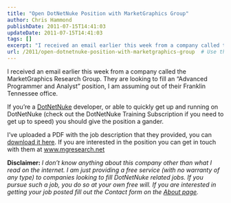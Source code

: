 ```yaml
---
title: "Open DotNetNuke Position with MarketGraphics Group"
author: Chris Hammond
publishDate: 2011-07-15T14:41:03
updateDate: 2011-07-15T14:41:03
tags: []
excerpt: "I received an email earlier this week from a company called the MarketGraphics Research Group. They are looking to fill an “Advanced Programmer and Analyst” position, I am assuming out of their Franklin Tennessee office.  If you’re a DotNetNuke developer, or able to quickly get up and running on DotNetNuke (check out the DotNetNuke Training Subscription if you need to get up to speed) you should give the position a gander.  Read the full post for more info"
url: /2011/open-dotnetnuke-position-with-marketgraphics-group  # Use the generated URL with year
---
```

<p>I received an email earlier this week from a company called the MarketGraphics Research Group. They are looking to fill an “Advanced Programmer and Analyst” position, I am assuming out of their Franklin Tennessee office.</p>  <p>If you’re a <a href="https://www.dotnetnuke.com">DotNetNuke</a> developer, or able to quickly get up and running on DotNetNuke (check out the DotNetNuke Training Subscription if you need to get up to speed) you should give the position a gander.</p>  <p>I’ve uploaded a PDF with the job description that they provided, you can <a href="https://cjh.am/odg4vZ" target="_blank">download it here</a>. If you are interested in the position you can get in touch with them at <a href="https://www.mgresearch.net">www.mgresearch.net</a></p>  <p><strong>Disclaimer: </strong><em>I don’t know anything about this company other than what I read on the internet. I am just providing a free service (with no warranty of any type) to companies looking to fill DotNetNuke related jobs. If you pursue such a job, you do so at your own free will. If you are interested in getting your job posted fill out the Contact form on the </em><a href="https://www.dnndaily.com/about" target="_blank"><em>About page</em></a><em>.</em></p>
